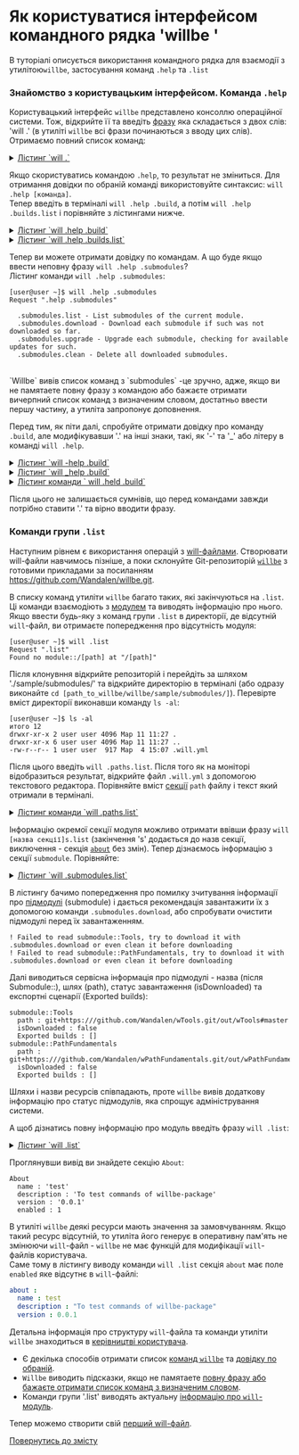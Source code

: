# Як користуватися інтерфейсом командного рядка 'willbe ' 

В туторіалі описується використання командного рядка для взаємодії з утилітою`willbe`, застосування команд `.help` та `.list`  

### <a name="ui-intro"></a> Знайомство з користувацьким інтерфейсом. Команда `.help`
Користувацький інтерфейс `willbe` представлено консоллю операційної системи. Тож, відкрийте її та введіть [фразу](Concepts.ukr.md#phrase) яка складається з двох слів:  'will .'  (в утиліті `willbe` всі фрази починаються з вводу цих слів).  
Отримаємо повний список команд:  

<details>
  <summary><u>Лістинг `will .`</u></summary>

```
[user@user ~]$ will .  
Request "."  
Ambiguity  
  .help - Get help.   
  .set - Command set.
  .list - List information about the current module.
  .paths.list - List paths of the current module.
  .submodules.list - List submodules of the current module.
  .reflectors.list - List avaialable reflectors.
  .steps.list - List avaialable steps.
  .builds.list - List avaialable builds.
  .exports.list - List avaialable exports.
  .about.list - List descriptive information about the module.
  .execution.list - List execution scenarios.
  .submodules.download - Download each submodule if such was not downloaded so far.
  .submodules.upgrade - Upgrade each submodule, checking for available updates for such.
  .submodules.clean - Delete all downloaded submodules.
  .clean - Clean current module. Delete genrated artifacts, temp files and downloaded submodules.
  .clean.what - Find out which files will be deleted by clean command.
  .build - Build current module with spesified criterion.
  .export - Export selected the module with spesified criterion. Save output to output file and archive.
  .with - Use "with" to select a module.
  .each - Use "each" to iterate each module in a directory.

```

</details>

<a name=".help-command"></a> Якщо скористуватись командою `.help`, то результат не зміниться. Для отримання довідки по обраній команді використовуйте синтаксис: `will .help [команда]`.    
Тепер введіть в терміналі `will .help .build`, а потім `will .help .builds.list` і порівняйте з лістингами нижче.  
<details>
  <summary><u>Лістинг `will .help .build`</u></summary>

```
[user@user ~]$ will .help .build
Request ".help .build"

  .build - Build current module with spesified criterion.

```

</details>

<details>
  <summary><u>Лістинг `will .help .builds.list`</u></summary>

```
[user@user ~]$ will .help .builds.list
Request ".help .builds.list"

  .builds.list - List avaialable builds.

```

</details>

<a name="help-completion"></a> Тепер ви можете отримати довідку по командам. А що буде якщо ввести неповну фразу `will .help .submodules`?  
Лістинг команди `will .help .submodules`:

```
[user@user ~]$ will .help .submodules
Request ".help .submodules"

  .submodules.list - List submodules of the current module.
  .submodules.download - Download each submodule if such was not downloaded so far.
  .submodules.upgrade - Upgrade each submodule, checking for available updates for such.
  .submodules.clean - Delete all downloaded submodules.

```

</br>
`Willbe` вивів список команд з `submodules` -це зручно, адже, якщо ви не памятаете повну фразу з командою або бажаєте отримати вичерпний список команд з визначеним словом, достатньо ввести першу частину, а утиліта запропонує доповнення.

Перед тим, як піти далі, спробуйте отримати довідку про команду `.build`, але модифікувавши '.' на інші знаки, такі, як '-' та '\_' або літеру в команді `will .help`.
<details>
  <summary><u>Лістинг `will -help .build`</u></summary>

```
[user@user ~]$ will -help .build
Illformed request "-help .build"

  .help - Get help.
  .set - Command set.
  .list - List information about the current module.
  .paths.list - List paths of the current module.
  .submodules.list - List submodules of the current module.
  .reflectors.list - List avaialable reflectors.
  .steps.list - List avaialable steps.
  .builds.list - List avaialable builds.
  .exports.list - List avaialable exports.
  .about.list - List descriptive information about the module.
  .execution.list - List execution scenarios.
  .submodules.download - Download each submodule if such was not downloaded so far.
  .submodules.upgrade - Upgrade each submodule, checking for available updates for such.
  .submodules.clean - Delete all downloaded submodules.
  .clean - Clean current module. Delete genrated artifacts, temp files and downloaded submodules.
  .clean.what - Find out which files will be deleted by clean command.
  .build - Build current module with spesified criterion.
  .export - Export selected the module with spesified criterion. Save output to output file and archive.
  .with - Use "with" to select a module.
  .each - Use "each" to iterate each module in a directory.

```

</details>

<details>
<summary><u>Лістинг `will _help .build`</u></summary>

```
[user@user ~]$ will -help .build
Illformed request "-help .build"

.help - Get help.
.set - Command set.
.list - List information about the current module.
.paths.list - List paths of the current module.
.submodules.list - List submodules of the current module.
.reflectors.list - List avaialable reflectors.
.steps.list - List avaialable steps.
.builds.list - List avaialable builds.
.exports.list - List avaialable exports.
.about.list - List descriptive information about the module.
.execution.list - List execution scenarios.
.submodules.download - Download each submodule if such was not downloaded so far.
.submodules.upgrade - Upgrade each submodule, checking for available updates for such.
.submodules.clean - Delete all downloaded submodules.
.clean - Clean current module. Delete genrated artifacts, temp files and downloaded submodules.
.clean.what - Find out which files will be deleted by clean command.
.build - Build current module with spesified criterion.
.export - Export selected the module with spesified criterion. Save output to output file and archive.
.with - Use "with" to select a module.
.each - Use "each" to iterate each module in a directory.

```

</details>

<details>
  <summary><u>Лістинг команди ` will .held .build`</u></summary>

```
[user@user ~]$ will .held .build
Request ".held .build"
------------------------------- unhandled errorr ------------------------------->

 * Application
Current path : /[path]
Exec path : /usr/bin/node /usr/lib/node_modules/willbe/proto/dwtools/atop/will/MainTop.s .held .build

Unknown subject ".held"
Try subject ".help"   
------------------------------- unhandled errorr -------------------------------<

```

</details>

Після цього не залишається сумнівів, що перед командами завжди потрібно ставити '.' та вірно вводити фразу.  

### <a name="list-commands"></a>  Команди групи `.list`
Наступним рівнем є використання операцій з [will-файлами](Concepts.urk.md#will-file). Створювати will-файли навчимось пізніше, а поки склонуйте Git-репозиторій [`willbe`](https://github.com/Wandalen/willbe) з готовими прикладами за посиланням <https://github.com/Wandalen/willbe.git>.  

В списку команд утиліти `willbe` багато таких, які закінчуються на `.list`. Ці команди взаємодіють з [модулем](Concepts.urk.md#module) та виводять інформацію про нього. Якщо ввести будь-яку з команд групи `.list` в директорії, де відсутній `will`-файл, ви отримаєте попередження про відсутність модуля:

```
[user@user ~]$ will .list
Request ".list"
Found no module::/[path] at "/[path]"

```

Після клонувння відкрийте репозиторій і перейдіть за шляхом './sample/submodules/' та відкрийте директорію в терміналі (або одразу виконайте `cd [path_to_willbe/willbe/sample/submodules/]`). Перевірте вміст директорії виконавши команду `ls -al`:
```
[user@user ~]$ ls -al
итого 12
drwxr-xr-x 2 user user 4096 Мар 11 11:27 .
drwxr-xr-x 6 user user 4096 Мар 11 11:27 ..
-rw-r--r-- 1 user user  917 Мар  4 15:07 .will.yml

```

Після цього введіть `will .paths.list`.
Після того як на моніторі відобразиться результат, відкрийте файл `.will.yml` з допомогою текстового редактора. Порівняйте вміст [секції](Concepts.urk.md#will-file-section) `path` файлу і текст який отримали в терміналі.  

<details>
  <summary><u>Лістинг команди `will .paths.list`</u></summary>

```
[user@user ~]$ will .paths.list
Request ".paths.list"
  . Read : /path_to_file/.will.yml
 . Read 1 will-files in 0.080s
...
Paths
  proto : './proto'
  in : '.'
  out : 'out'
  out.debug : 'out/debug'

```

<p>Секція `path`</p>

```yaml
path :

  proto : './proto'
  in : '.'
  out : 'out'
  out.debug : 'out/debug'

```

</details>

Інформацію окремої секції модуля можливо отримати ввівши фразу `will [назва секції]s.list` (закінчення 's' додається до назв секції, виключення - секція [`about`](WillFileStructure.ukr.md#about) без змін).
Тепер дізнаємось інформацію з секції `submodule`. Порівняйте:
<details>
  <summary><u>Лістинг `will .submodules.list`</u></summary>

```
[user@user ~]$ will .submodules.list
Request ".submodules.list"
   . Read : /path_to_file/submodules/.will.yml
 . Read 1 will-files in 0.084s
 ! Failed to read submodule::Tools, try to download it with .submodules.download or even clean it before downloading
 ! Failed to read submodule::PathFundamentals, try to download it with .submodules.download or even clean it before downloading
submodule::Tools
  path : git+https:///github.com/Wandalen/wTools.git/out/wTools#master
  isDownloaded : false
  Exported builds : []
submodule::PathFundamentals
  path : git+https:///github.com/Wandalen/wPathFundamentals.git/out/wPathFundamentals#master
  isDownloaded : false
  Exported builds : []

```

<p>Секція `submodule`</p>

```yaml
submodule :

  Tools : git+https:///github.com/Wandalen/wTools.git/out/wTools#master
  PathFundamentals : git+https:///github.com/Wandalen/wPathFundamentals.git/out/wPathFundamentals#master

```

</details>

В лістингу бачимо попередження про помилку зчитування інформації про [підмодулі](Concepts.urk.md#submodule) (submodule) і дається рекомендація завантажити їх з допомогою команди `.submodules.download`,  або спробувати очистити підмодулі перед їх завантаженням. 

```
! Failed to read submodule::Tools, try to download it with .submodules.download or even clean it before downloading
! Failed to read submodule::PathFundamentals, try to download it with .submodules.download or even clean it before downloading

```

Далі виводиться сервісна інформація про підмодулі - назва (після Submodule::), шлях (path), статус завантаження (isDownloaded) та експортні сценарії (Exported builds):

```
submodule::Tools
  path : git+https:///github.com/Wandalen/wTools.git/out/wTools#master
  isDownloaded : false
  Exported builds : []
submodule::PathFundamentals
  path : git+https:///github.com/Wandalen/wPathFundamentals.git/out/wPathFundamentals#master
  isDownloaded : false
  Exported builds : []

```

Шляхи і назви ресурсів співпадають, проте `willbe` вивів додаткову інформацію про статус підмодулів, яка спрощує адміністрування системи.

А щоб дізнатись повну інформацію про модуль введіть фразу `will .list`:
<details>
  <summary><u>Лістинг `will .list`</u></summary>

```
[user@user ~]$ will .List
 . Read : /path_to_file/submodules/.will.yml
 . Read 1 will-files in 0.068s
 ! Failed to read submodule::Tools, try to download it with .submodules.download or even clean it before downloading
 ! Failed to read submodule::PathFundamentals, try to download it with .submodules.download or even clean it before downloading
About
  name : 'test' 
  description : 'To test commands of willbe-package' 
  version : '0.0.1' 
  enabled : 1

Paths
  proto : './proto'
  in : '.'
  out : 'out'
  out.debug : 'out/debug'

submodule::Tools
  path : git+https:///github.com/Wandalen/wTools.git/out/wTools#master
  isDownloaded : false
  Exported builds : []
submodule::PathFundamentals
  path : git+https:///github.com/Wandalen/wPathFundamentals.git/out/wPathFundamentals#master
  isDownloaded : false
  Exported builds : []
reflector::reflect.submodules
  dst :
    basePath : '.'
    prefixPath : 'path::out.debug'
  criterion :
    debug : 1
  inherit :
    'submodule::*/exported::*=1/reflector::exportedFiles*=1'

step::reflect.submodules
  opts :
    reflector : reflector::reflect.submodules*=1
  inherit :
    predefined.reflect

step::delete.out.debug
  opts :
    filePath : path::out.debug
  inherit :
    predefined.delete

build::debug
  criterion :
    default : 1
  steps :
    submodules.download
    delete.out.debug
    reflect.submodules

```

</details>

Проглянувши вивід ви знайдете секцію `About`:

```
About
  name : 'test' 
  description : 'To test commands of willbe-package' 
  version : '0.0.1' 
  enabled : 1

```

В утиліті `willbe` деякі ресурси мають значення за замовчуванням. Якщо такий ресурс відсутній, то утиліта його генерує в оперативну пам'ять не змінюючи `will`-файл - `willbe` не має функцій для модифікації `will`-файлів користувача.  
Саме тому в лістингу виводу команди `will .list` секція `about` має поле `enabled` яке відсутнє в `will`-файлі:

```yaml
about :
  name : test
  description : "To test commands of willbe-package"
  version : 0.0.1

```

Детальна інформація про структуру `will`-файла та команди утиліти `willbe` знаходиться в [керівництві користувача](../Manuals.ukr/Topics.ukr.md).  

<a name="conclusion"></a> 
 
- Є декілька способів отримати список [команд `willbe`](ui-intro) та [довідку по обраній](#.help-command).  
- `Willbe` виводить підсказки, якщо не памятаете [повну фразу або бажаєте отримати список команд з визначеним словом](#help-completion).  
- Команди групи '.list' виводять актуальну [інформацію про `will`-модуль](#list-commands).  

Тепер можемо створити свій [перший will-файл](FirstWillFile.ukr.md).

[Повернутись до змісту](../README.md#tutorials)
